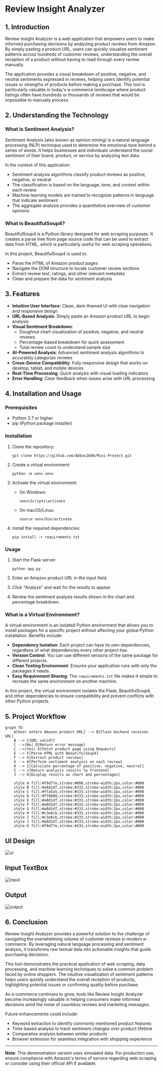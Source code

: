 # Review Insight Analyzer

## 1. Introduction

Review Insight Analyzer is a web application that empowers users to make informed purchasing decisions by analyzing product reviews from Amazon. By simply pasting a product URL, users can quickly visualize sentiment patterns across hundreds of customer reviews, understanding the overall reception of a product without having to read through every review manually.

The application provides a visual breakdown of positive, negative, and neutral sentiments expressed in reviews, helping users identify potential issues or strengths of products before making a purchase. This tool is particularly valuable in today's e-commerce landscape where product listings often have hundreds or thousands of reviews that would be impossible to manually process.

## 2. Understanding the Technology

### What is Sentiment Analysis?

Sentiment Analysis (also known as opinion mining) is a natural language processing (NLP) technique used to determine the emotional tone behind a series of words. It helps businesses and individuals understand the social sentiment of their brand, product, or service by analyzing text data.

In the context of this application:
- Sentiment analysis algorithms classify product reviews as positive, negative, or neutral
- The classification is based on the language, tone, and context within each review
- Machine learning models are trained to recognize patterns in language that indicate sentiment
- The aggregate analysis provides a quantitative overview of customer opinions

### What is BeautifulSoup4?

BeautifulSoup4 is a Python library designed for web scraping purposes. It creates a parse tree from page source code that can be used to extract data from HTML, which is particularly useful for web scraping operations.

In this project, BeautifulSoup4 is used to:
- Parse the HTML of Amazon product pages
- Navigate the DOM structure to locate customer review sections
- Extract review text, ratings, and other relevant metadata
- Clean and prepare the data for sentiment analysis

## 3. Features

- **Intuitive User Interface**: Clean, dark-themed UI with clear navigation and responsive design
- **URL-Based Analysis**: Simply paste an Amazon product URL to begin analysis
- **Visual Sentiment Breakdown**: 
  - Doughnut chart visualization of positive, negative, and neutral reviews
  - Percentage-based breakdown for quick assessment
  - Total review count to understand sample size
- **AI-Powered Analysis**: Advanced sentiment analysis algorithms to accurately categorize reviews
- **Cross-Device Compatibility**: Fully responsive design that works on desktop, tablet, and mobile devices
- **Real-Time Processing**: Quick analysis with visual loading indicators
- **Error Handling**: Clear feedback when issues arise with URL processing

## 4. Installation and Usage

### Prerequisites
- Python 3.7 or higher
- pip (Python package installer)

### Installation

1. Clone the repository:
   ```
   git clone https://github.com/Abbas1608/Mini-Project.git
   ```

2. Create a virtual environment:
   ```
   python -m venv venv
   ```

3. Activate the virtual environment:
   - On Windows:
     ```
     venv\Scripts\activate
     ```
   - On macOS/Linux:
     ```
     source venv/bin/activate
     ```

4. Install the required dependencies:
   ```
   pip install -r requirements.txt
   ```

### Usage

1. Start the Flask server:
   ```
   python app.py
   ```
2. Enter an Amazon product URL in the input field.

3. Click "Analyze" and wait for the results to appear.

4. Review the sentiment analysis results shown in the chart and percentage breakdown.

### What is a Virtual Environment?

A virtual environment is an isolated Python environment that allows you to install packages for a specific project without affecting your global Python installation. Benefits include:

- **Dependency Isolation**: Each project can have its own dependencies, regardless of what dependencies every other project has.
- **Version Control**: You can use different versions of the same package for different projects.
- **Clean Testing Environment**: Ensures your application runs with only the packages it needs.
- **Easy Requirement Sharing**: The `requirements.txt` file makes it simple to recreate the same environment on another machine.

In this project, the virtual environment isolates the Flask, BeautifulSoup4, and other dependencies to ensure compatibility and prevent conflicts with other Python projects.

## 5. Project Workflow

```mermaid
graph TD
    A[User enters Amazon product URL] --> B[Flask backend receives URL]
    B --> C{URL valid?}
    C -->|No| D[Return error message]
    C -->|Yes| E[Fetch product page using Requests]
    E --> F[Parse HTML with BeautifulSoup4]
    F --> G[Extract product reviews]
    G --> H[Perform sentiment analysis on each review]
    H --> I[Calculate percentage of positive, negative, neutral]
    I --> J[Return analysis results to frontend]
    J --> K[Display results as chart and percentages]
    
    style A fill:#f9d77e,stroke:#000,stroke-width:2px,color:#000
    style B fill:#a8d1df,stroke:#333,stroke-width:2px,color:#000
    style C fill:#ffa5a5,stroke:#333,stroke-width:2px,color:#000
    style D fill:#ff8080,stroke:#333,stroke-width:2px,color:#000
    style E fill:#a8d1df,stroke:#333,stroke-width:2px,color:#000
    style F fill:#a8d1df,stroke:#333,stroke-width:2px,color:#000
    style G fill:#a8d1df,stroke:#333,stroke-width:2px,color:#000
    style H fill:#c3e6cb,stroke:#333,stroke-width:2px,color:#000
    style I fill:#c3e6cb,stroke:#333,stroke-width:2px,color:#000
    style J fill:#a8d1df,stroke:#333,stroke-width:2px,color:#000
    style K fill:#f9d77e,stroke:#333,stroke-width:2px,color:#000

```
## UI Design 

![ui](Output/UI.png)

## Input TextBox

![input](Output/InputUI.png)

## Output 
![output](Output/Output1.png)

## 6. Conclusion

Review Insight Analyzer provides a powerful solution to the challenge of navigating the overwhelming volume of customer reviews in modern e-commerce. By leveraging natural language processing and sentiment analysis, it transforms raw textual data into actionable insights that guide purchasing decisions.

This tool demonstrates the practical application of web scraping, data processing, and machine learning techniques to solve a common problem faced by online shoppers. The intuitive visualization of sentiment patterns helps users quickly understand the overall reception of products, highlighting potential issues or confirming quality before purchase.

As e-commerce continues to grow, tools like Review Insight Analyzer become increasingly valuable in helping consumers make informed decisions amid the noise of countless reviews and marketing messages.

Future enhancements could include:
- Keyword extraction to identify commonly mentioned product features
- Time-based analysis to track sentiment changes over product lifetime
- Comparative analysis between similar products
- Browser extension for seamless integration with shopping experience

---

**Note**: This demonstration version uses simulated data. For production use, ensure compliance with Amazon's terms of service regarding web scraping or consider using their official API if available.
